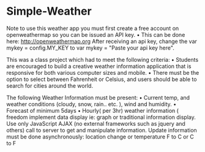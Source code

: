 # Simple-Weather
Note to use this weather app you must first create a free account on openweathermap so you can be issued an API key. 
• This can be done here: http://openweathermap.org
  After receiving an api key, change the var mykey = config.MY_KEY to 
  var mykey = "Paste your api key here". 

This was a class project which had to meet the following criteria: 
• Students are encouraged to build a creative weather information application that is responsive for both various 
  computer sizes and mobile. 
• There must be the option to select between Fahrenheit or Celsius, and users should be able to search for cities around
  the world. 
  
The following Weather Information must be present:
• Current temp, and weather conditions (cloudy, snow, rain.. etc. ), wind and humidity.
• Forecast of minimum 5days
• Hourly( per 3hr) weather information ( freedom implement data display ie: graph or traditional information display.
  Use only JavaScript AJAX (no external frameworks such as jquery and others) call to server to get and manipulate information.
  Update information must be done asynchronously: location change or temperature F to C or C to F
